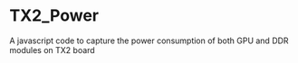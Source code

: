 # TX2_Power
A javascript code to capture the power consumption of both GPU and DDR modules on TX2 board
